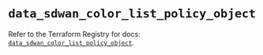 # `data_sdwan_color_list_policy_object`

Refer to the Terraform Registry for docs: [`data_sdwan_color_list_policy_object`](https://registry.terraform.io/providers/ciscodevnet/sdwan/0.8.0/docs/data-sources/color_list_policy_object).
